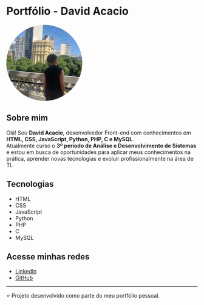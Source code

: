 # Portfólio - David Acacio

<img src="Minha Foto.jpeg" alt="Minha Foto" width="200" style="border-radius: 50%">

## Sobre mim
Olá! Sou **David Acacio**, desenvolvedor Front-end com conhecimentos em **HTML, CSS, JavaScript, Python, PHP, C e MySQL**.  
Atualmente curso o **3º período de Análise e Desenvolvimento de Sistemas** e estou em busca de oportunidades para aplicar meus conhecimentos na prática, aprender novas tecnologias e evoluir profissionalmente na área de TI.  

## Tecnologias
- HTML  
- CSS  
- JavaScript  
- Python  
- PHP  
- C  
- MySQL  

## Acesse minhas redes
- [LinkedIn](https://www.linkedin.com/in/david-acacio-420177266/)  
- [GitHub](https://github.com/DavidAcacio)  

---

⭐ Projeto desenvolvido como parte do meu portfólio pessoal.
